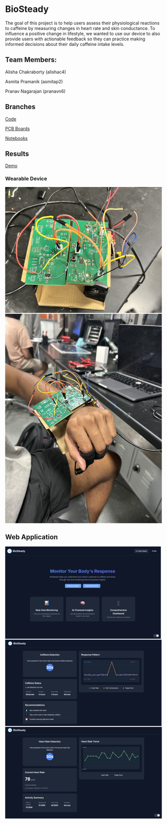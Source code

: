 # BioSteady

The goal of this project is to help users assess their physiological reactions to caffeine by measuring changes in heart rate and skin conductance. To influence a positive change in lifestyle, we wanted to use our device to also provide users with actionable feedback so they can practice making informed decisions about their daily caffeine intake levels.
## Team Members:

Alisha Chakraborty (alishac4)

Asmita Pramanik (asmitap2)

Pranav Nagarajan (pranavn6)

## Branches

[Code](https://github.com/alishac4/ECE445_BioSteady/tree/Code)

[PCB Boards](https://github.com/alishac4/ECE445_BioSteady/tree/PCB)

[Notebooks](https://github.com/alishac4/ECE445_BioSteady/tree/Notebook)


## Results

[Demo](https://youtube.com/shorts/EtUrvZClkEc?feature=shareV)

### Wearable Device
![](IMG_7339_3.jpg)
![](wearable.jpg)

## Web Application
![](frontend.png)
![](frontend2.png)
![](frontend3.png)
